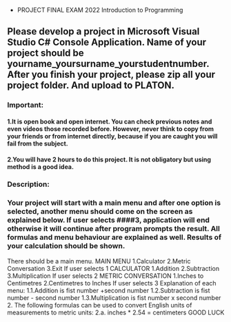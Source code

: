 - PROJECT FINAL EXAM 2022 Introduction to Programming
## Please develop a project in Microsoft Visual Studio C# Console Application. Name of your project should be yourname_yoursurname_yourstudentnumber. After you finish your project, please zip all your project folder. And upload to PLATON.
### Important: 
#### 1.It is open book and open internet. You can check previous notes and even videos those recorded before. However, never think to copy from your friends or from internet directly, because if you are caught you will fail from the subject.
#### 2.You will have 2 hours to do this project. It is not obligatory but using method is a good idea.
### Description:
### Your project will start with a main menu and after one option is selected, another menu should come on the screen as explained below. If user selects ####3, application will end otherwise it will continue after program prompts the result. All formulas and menu behaviour are explained as well. Results of your calculation should be shown.
There should be a main menu.
MAIN MENU
1.Calculator
2.Metric Conversation
3.Exit
If user selects 1 
CALCULATOR
1.Addition
2.Subtraction
3.Multiplication
If user selects 2
METRIC CONVERSATION
1.Inches to Centimetres
2.Centimetres to Inches
If user selects 3
Explanation of each menu:
1.1.Addition is fist number +second number
1.2.Subtraction is fist number - second number
1.3.Multiplication is fist number x second number
2. The following formulas can be used to convert English units of measurements to metric units:
2.a. inches * 2.54 = centimeters
GOOD LUCK

